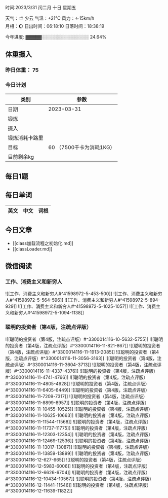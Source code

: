 

时间:2023/3/31 闰二月 十日 星期五

天气：⛅️  少云 气温：+21°C 风力：←15km/h  
月相：🌔 日出时间：06:18:10 日落时间：18:38:19

今年进度: ▓▓▓▓▓░░░░░░░░░░░░░░░ 24.64%

## 体重摄入

### 昨日体重： 75
### 今日计划
| 类别           | 参数                    |
| -------------- | ----------------------- |
| 日期           | 2023-03-31               |
| 锻炼           |               |
| 摄入           |  |
| 锻炼消耗卡路里 | |
| 目标           | 60      （7500千卡为消耗1KG）                |
| 目前剩余kg               |                          |



## 每日1题



## 每日单词

| 英文       | 中文       |词根|
| ---------- | ---------- | ---|


## 今日文章

- [[class加载流程之初始化.md]] 
- [[classLoader.md]] 


## 微信阅读

<!-- start of weread -->

### 工作、消费主义和新穷人
![[工作、消费主义和新穷人#^41598972-5-453-500]]
![[工作、消费主义和新穷人#^41598972-5-564-596]]
![[工作、消费主义和新穷人#^41598972-5-894-929]]
![[工作、消费主义和新穷人#^41598972-5-1025-1057]]
![[工作、消费主义和新穷人#^41598972-5-1094-1138]]

### 聪明的投资者（第4版，注疏点评版）
![[聪明的投资者（第4版，注疏点评版）#^3300014116-10-5632-5755]]
![[聪明的投资者（第4版，注疏点评版）#^3300014116-11-821-867]]
![[聪明的投资者（第4版，注疏点评版）#^3300014116-11-1913-2085]]
![[聪明的投资者（第4版，注疏点评版）#^3300014116-11-3056-3163]]
![[聪明的投资者（第4版，注疏点评版）#^3300014116-11-3604-3713]]
![[聪明的投资者（第4版，注疏点评版）#^3300014116-11-4337-4376]]
![[聪明的投资者（第4版，注疏点评版）#^3300014116-11-4741-4766]]
![[聪明的投资者（第4版，注疏点评版）#^3300014116-11-4805-4928]]
![[聪明的投资者（第4版，注疏点评版）#^3300014116-11-6405-6449]]
![[聪明的投资者（第4版，注疏点评版）#^3300014116-11-7209-7317]]
![[聪明的投资者（第4版，注疏点评版）#^3300014116-11-8899-8957]]
![[聪明的投资者（第4版，注疏点评版）#^3300014116-11-10455-10525]]
![[聪明的投资者（第4版，注疏点评版）#^3300014116-11-10625-10663]]
![[聪明的投资者（第4版，注疏点评版）#^3300014116-11-11544-11568]]
![[聪明的投资者（第4版，注疏点评版）#^3300014116-11-11737-11775]]
![[聪明的投资者（第4版，注疏点评版）#^3300014116-11-12303-12354]]
![[聪明的投资者（第4版，注疏点评版）#^3300014116-11-12469-12536]]
![[聪明的投资者（第4版，注疏点评版）#^3300014116-11-13017-13087]]
![[聪明的投资者（第4版，注疏点评版）#^3300014116-11-13859-13899]]
![[聪明的投资者（第4版，注疏点评版）#^3300014116-12-627-665]]
![[聪明的投资者（第4版，注疏点评版）#^3300014116-12-5983-6006]]
![[聪明的投资者（第4版，注疏点评版）#^3300014116-12-6626-6704]]
![[聪明的投资者（第4版，注疏点评版）#^3300014116-12-10434-10567]]
![[聪明的投资者（第4版，注疏点评版）#^3300014116-12-11441-11546]]
![[聪明的投资者（第4版，注疏点评版）#^3300014116-12-11639-11822]]

<!-- end of weread -->

